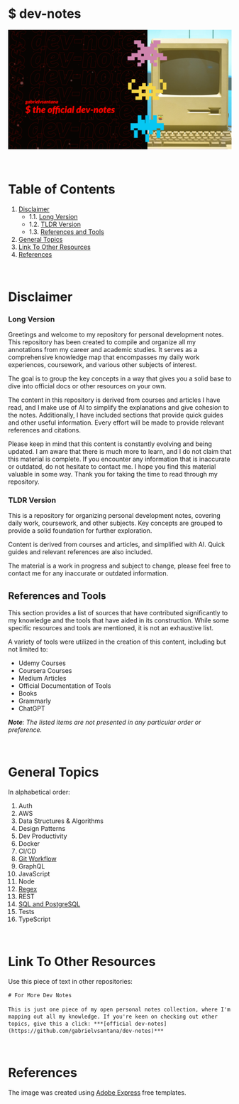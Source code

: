 # $ dev-notes

![dev-notes](./dev-notes.png)

<br/>

# Table of Contents

1. [Disclaimer](#disclaimer)
    - 1.1. [Long Version](#long-version)
    - 1.2. [TLDR Version](#tldr-version)
    - 1.3. [References and Tools](#references-and-tools)
2. [General Topics](#general-topics)
3. [Link To Other Resources](#link-to-other-resources)
4. [References](#references)

<br/>

# Disclaimer

### Long Version

Greetings and welcome to my repository for personal development notes. This repository has been created to compile and organize all my annotations from my career and academic studies. It serves as a comprehensive knowledge map that encompasses my daily work experiences, coursework, and various other subjects of interest.

The goal is to group the key concepts in a way that gives you a solid base to dive into official docs or other resources on your own.

The content in this repository is derived from courses and articles I have read, and I make use of AI to simplify the explanations and give cohesion to the notes. Additionally, I have included sections that provide quick guides and other useful information. Every effort will be made to provide relevant references and citations.

Please keep in mind that this content is constantly evolving and being updated. I am aware that there is much more to learn, and I do not claim that this material is complete. If you encounter any information that is inaccurate or outdated, do not hesitate to contact me. I hope you find this material valuable in some way. Thank you for taking the time to read through my repository.


### TLDR Version

This is a repository for organizing personal development notes, covering daily work, coursework, and other subjects. Key concepts are grouped to provide a solid foundation for further exploration.

Content is derived from courses and articles, and simplified with AI. Quick guides and relevant references are also included.

The material is a work in progress and subject to change, please feel free to contact me for any inaccurate or outdated information.


## References and Tools

This section provides a list of sources that have contributed significantly to my knowledge and the tools that have aided in its construction. While some specific resources and tools are mentioned, it is not an exhaustive list. 

A variety of tools were utilized in the creation of this content, including but not limited to:

- Udemy Courses
- Coursera Courses
- Medium Articles
- Official Documentation of Tools 
- Books
- Grammarly
- ChatGPT

***Note**: The listed items are not presented in any particular order or preference.*

<br/>

# General Topics

In alphabetical order:

1. Auth
1. AWS
1. Data Structures & Algorithms
1. Design Patterns
1. Dev Productivity
1. Docker
1. CI/CD
1. [Git Workflow](https://github.com/gabrielvsantana/git-notes)
1. GraphQL
1. JavaScript
1. Node
1. [Regex](https://github.com/gabrielvsantana/regex-notes)
1. REST
1. [SQL and PostgreSQL](https://github.com/gabrielvsantana/sql-notes)
1. Tests
1. TypeScript

<br/>

# Link To Other Resources

Use this piece of text in other repositories:

```
# For More Dev Notes

This is just one piece of my open personal notes collection, where I'm mapping out all my knowledge. If you're keen on checking out other topics, give this a click: ***[official dev-notes](https://github.com/gabrielvsantana/dev-notes)***
```

<br/>

# References

The image was created using [Adobe Express](https://express.adobe.com/) free templates.
